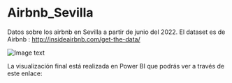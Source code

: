 # Airbnb_Sevilla

Datos sobre los airbnb en Sevilla a partir de junio del 2022. El dataset es de Airbnb : http://insideairbnb.com/get-the-data/

![Image text](https://github.com/noelianav91/Airbnb_Madrid/blob/main/fin-de-semana-madrid-pal-3.jpg)

La visualización final está realizada en Power BI que podrás ver a través de este enlace: 

